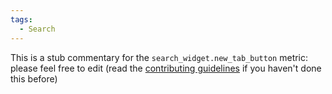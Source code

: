 ```yaml
---
tags:
  - Search
---
```


This is a stub commentary for the `search_widget.new_tab_button` metric: please feel free to edit (read the
[contributing guidelines](https://github.com/mozilla/glean-annotations/blob/main/CONTRIBUTING.md)
if you haven't done this before)
